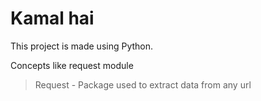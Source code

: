 # Kamal hai
This project is made using Python.

Concepts like request module

> Request - Package used to extract data from any url